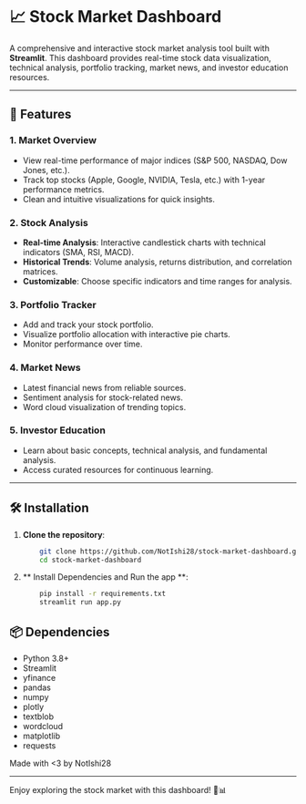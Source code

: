 # 📈 Stock Market Dashboard

A comprehensive and interactive stock market analysis tool built with **Streamlit**. This dashboard provides real-time stock data visualization, technical analysis, portfolio tracking, market news, and investor education resources.

---

## 🚀 Features

### **1. Market Overview**
- View real-time performance of major indices (S&P 500, NASDAQ, Dow Jones, etc.).
- Track top stocks (Apple, Google, NVIDIA, Tesla, etc.) with 1-year performance metrics.
- Clean and intuitive visualizations for quick insights.

### **2. Stock Analysis**
- **Real-time Analysis**: Interactive candlestick charts with technical indicators (SMA, RSI, MACD).
- **Historical Trends**: Volume analysis, returns distribution, and correlation matrices.
- **Customizable**: Choose specific indicators and time ranges for analysis.

### **3. Portfolio Tracker**
- Add and track your stock portfolio.
- Visualize portfolio allocation with interactive pie charts.
- Monitor performance over time.

### **4. Market News**
- Latest financial news from reliable sources.
- Sentiment analysis for stock-related news.
- Word cloud visualization of trending topics.

### **5. Investor Education**
- Learn about basic concepts, technical analysis, and fundamental analysis.
- Access curated resources for continuous learning.

---

## 🛠️ Installation

1. **Clone the repository**:
    ```bash
        git clone https://github.com/NotIshi28/stock-market-dashboard.git
        cd stock-market-dashboard
    ```
2. ** Install Dependencies and Run the app **:
    ```bash
        pip install -r requirements.txt
        streamlit run app.py
    ```

## 📦 Dependencies
- Python 3.8+
- Streamlit
- yfinance
- pandas
- numpy
- plotly
- textblob
- wordcloud
- matplotlib
- requests

Made with <3 by NotIshi28

---

Enjoy exploring the stock market with this dashboard! 🚀📊